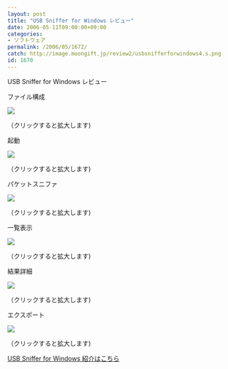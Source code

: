 ```yaml
---
layout: post
title: "USB Sniffer for Windows レビュー"
date: 2006-05-11T09:00:00+09:00
categories:
- ソフトウェア
permalink: /2006/05/1672/
catch: http://image.moongift.jp/review2/usbsnifferforwindows4.s.png
id: 1670
---
```

USB Sniffer for Windows レビュー  
<!--more-->

ファイル構成

  

[![](http://image.moongift.jp/review2/usbsnifferforwindows1.s.png)](http://image.moongift.jp/review2/usbsnifferforwindows1.png)  
  
（クリックすると拡大します)

  

起動

  

[![](http://image.moongift.jp/review2/usbsnifferforwindows2.s.png)](http://image.moongift.jp/review2/usbsnifferforwindows2.png)  
  
（クリックすると拡大します)

  

パケットスニファ

  

[![](http://image.moongift.jp/review2/usbsnifferforwindows3.s.png)](http://image.moongift.jp/review2/usbsnifferforwindows3.png)  
  
（クリックすると拡大します)

  

一覧表示

  

[![](http://image.moongift.jp/review2/usbsnifferforwindows4.s.png)](http://image.moongift.jp/review2/usbsnifferforwindows4.png)  
  
（クリックすると拡大します)

  

結果詳細

  

[![](http://image.moongift.jp/review2/usbsnifferforwindows5.s.png)](http://image.moongift.jp/review2/usbsnifferforwindows5.png)  
  
（クリックすると拡大します)

  

エクスポート

  

[![](http://image.moongift.jp/review2/usbsnifferforwindows6.s.png)](http://image.moongift.jp/review2/usbsnifferforwindows6.png)  
  
（クリックすると拡大します)

  

[USB Sniffer for Windows 紹介はこちら](http://oss.moongift.jp/intro/i-1666.html)

